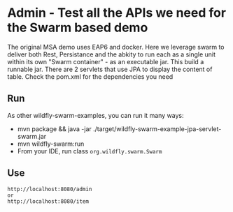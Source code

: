 # Admin - Test all the APIs we need for the Swarm based demo

The original MSA demo uses EAP6 and docker. Here we leverage swarm to deliver both Rest, Persistance and the abkity to run each as a single unit within its own "Swarm container" - as an executable jar.
This build a runnable jar. There are 2 servlets that use JPA to display the content of table.
Check the pom.xml for the dependencies you need


## Run

As other wildfly-swarm-examples, you can run it many ways:

* mvn package && java -jar ./target/wildfly-swarm-example-jpa-servlet-swarm.jar
* mvn wildfly-swarm:run
* From your IDE, run class `org.wildfly.swarm.Swarm`

## Use

    http://localhost:8080/admin
    or
    http://localhost:8080/item
